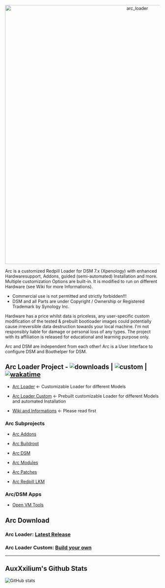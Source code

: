 <center><img width="845" alt="arc_loader" src="https://github.com/AuxXxilium/AuxXxilium/assets/67025065/ef975a36-9f3e-4cfb-813c-402db69611e7"></center>

Arc is a customized Redpill Loader for DSM 7.x (Xpenology) with enhanced Hardwaresupport, Addons, guided (semi-automated) Installation and more. Multiple customization Options are built-in. It is modified to run on different Hardware (see Wiki for more Informations).

- Commercial use is not permitted and strictly forbidden!!!
- DSM and all Parts are under Copyright / Ownership or Registered Trademark by Synology Inc.

Hardware has a price whilst data is priceless, any user-specific custom modification of the tested & prebuilt bootloader images could potentially cause irreversible data destruction towards your local machine. I'm not responsibly liable for damage or personal loss of any types. The project with its affiliation is released for educational and learning purpose only.

Arc and DSM are independent from each other! Arc is a User Interface to configure DSM and Boothelper for DSM.


## Arc Loader Project - ![downloads](https://img.shields.io/github/downloads/AuxXxilium/arc/total?style=flat-square) | ![custom](https://img.shields.io/github/issues-closed-raw/AuxXxilium/arc?style=flat-square&label=custom) | [![wakatime](https://wakatime.com/badge/user/faedcb8b-e7cf-4ef4-8c9f-d24d6b2de49c.svg)](https://wakatime.com/@faedcb8b-e7cf-4ef4-8c9f-d24d6b2de49c)

- <a href="https://github.com/AuxXxilium/arc">Arc Loader</a> <- Customizable Loader for different Models

- <a href="https://auxxxilium.github.io/arc">Arc Loader Custom</a> <- Prebuilt customizable Loader for different Models and automated Installation

- <a href="https://github.com/AuxXxilium/AuxXxilium/wiki">Wiki and Informations</a> <- Please read first


### Arc Subprojects

-  <a href="https://github.com/AuxXxilium/arc-addons">Arc Addons</a>

-  <a href="https://github.com/AuxXxilium/arc-buildroot">Arc Buildroot</a>

-  <a href="https://github.com/AuxXxilium/arc-dsm">Arc DSM</a>

-  <a href="https://github.com/AuxXxilium/arc-modules">Arc Modules</a>

-  <a href="https://github.com/AuxXxilium/arc-patches">Arc Patches</a>

-  <a href="https://github.com/AuxXxilium/redpill-lkm">Arc Redpill LKM</a>

### Arc/DSM Apps

- <a href="https://github.com/AuxXxilium/synology-dsm-open-vm-tools">Open VM Tools</a>

## Arc Download

### Arc Loader:             <a href="https://github.com/AuxXxilium/arc/releases/latest">Latest Release</a>
### Arc Loader Custom:      <a href="https://auxxxilium.github.io/arc">Build your own</a>

---

## AuxXxilium's Github Stats

![GitHub stats](https://github-readme-stats-sigma-five.vercel.app/api?username=AuxXxilium&show_icons=true&theme=react&hide_title=true&include_all_commits=true)
